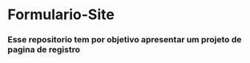 # Formulario-Site
### Esse repositorio tem por objetivo apresentar um projeto de pagina de registro 